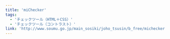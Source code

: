 ```yaml
---
title: 'miChecker'
tags:
  - 'チェックツール（HTML＋CSS）'
  - 'チェックツール（コントラスト）'
link: 'http://www.soumu.go.jp/main_sosiki/joho_tsusin/b_free/michecker.html'
---
```

